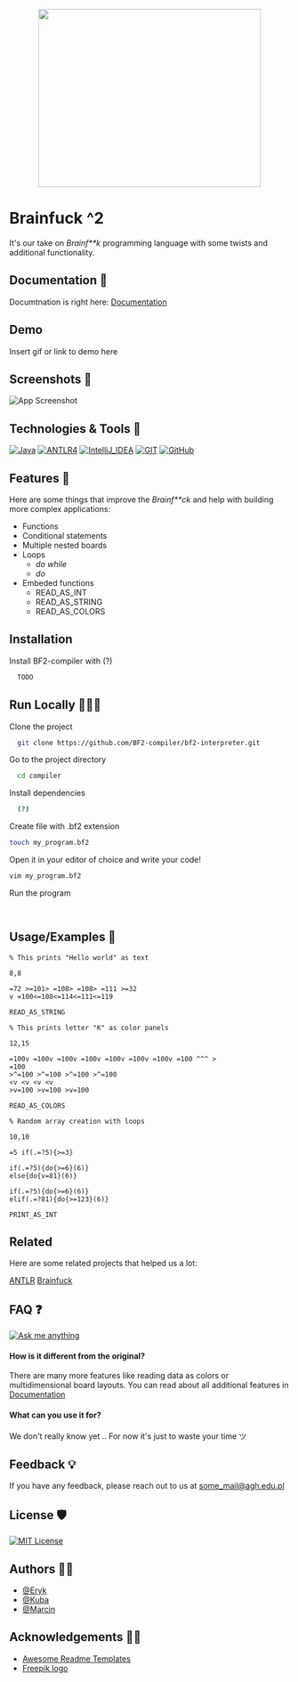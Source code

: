 <p align="center">

  <img src="https://github.com/BF2-compiler/bf2-interpreter/assets/81770791/7796d359-80ff-43b0-8e49-f3ddba1dd28d" width="400" height="320"/>


</p>

# Brainfuck ^2

It's our take on *Brainf**k* programming language with some twists and additional functionality.


## Documentation 📖
Documtnation is right here:
[Documentation](https://linktodocumentation)


## Demo 

Insert gif or link to demo here


## Screenshots 📸

![App Screenshot](https://via.placeholder.com/468x300?text=App+Screenshot+Here)


## Technologies & Tools 🧰
[![Java]( https://img.shields.io/badge/Java-ED8B00?style=for-the-badge&logo=openjdk&logoColor=white)]()
[![ANTLR4]( https://img.shields.io/badge/ANTLR4-ED1A00?style=for-the-badge&logo=AniList&logoColor=white)]()
[![IntelliJ_IDEA](https://img.shields.io/badge/IntelliJ_IDEA-000000.svg?style=for-the-badge&logo=intellij-idea&logoColor=white)]()
[![GIT](https://img.shields.io/badge/GIT-E44C30?style=for-the-badge&logo=git&logoColor=white)]()
[![GitHub](https://img.shields.io/badge/GitHub-100000?style=for-the-badge&logo=github&logoColor=white)]()


## Features 🚀

Here are some things that improve the *Brainf**ck* and help with building more complex applications: 

- Functions
- Conditional statements
- Multiple nested boards
- Loops
    - *do while*
    - *do*
- Embeded functions
    - READ_AS_INT
    - READ_AS_STRING
    - READ_AS_COLORS


## Installation 

Install BF2-compiler with (?)

```bash
  TODO
```
    
## Run Locally 🏃🏼‍♂️

Clone the project

```bash
  git clone https://github.com/BF2-compiler/bf2-interpreter.git
```

Go to the project directory

```bash
  cd compiler
```

Install dependencies

```bash
  (?)
```

Create file with .bf2 extension

```bash
touch my_program.bf2
```

Open it in your editor of choice and write your code!

```bash
vim my_program.bf2
```

Run the program

```bash
  
```


## Usage/Examples 🧪

```bf2
% This prints "Hello world" as text

8,8

=72 >=101> =108> =108> =111 >=32
v =100<=108<=114<=111<=119

READ_AS_STRING
```

```bf2
% This prints letter "K" as color panels

12,15

=100v =100v =100v =100v =100v =100v =100v =100 ^^^ >
=100
>^=100 >^=100 >^=100 >^=100
<v <v <v <v
>v=100 >v=100 >v=100

READ_AS_COLORS
```

```bf2
% Random array creation with loops

10,10

=5 if(.=?5){>=3}

if(.=?5){do{>=6}(6)}
else{do{v=81}(6)}

if(.=?5){do{>=6}(6)}
elif(.=?81){do{>=123}(6)}

PRINT_AS_INT
```


## Related

Here are some related projects that helped us a lot:

[ANTLR](https://www.antlr.org)
[Brainfuck](http://brainfuck.org)


## FAQ ❓

[![Ask me anything](https://img.shields.io/badge/Ask%20me-anything-1abc9c.svg)]()

#### How is it different from the original?

There are many more features like reading data as colors or multidimensional board layouts. You can read about all additional features in [Documentation](https://linktodocumentation)

#### What can you use it for?

We don't really know yet .. For now it's just to waste your time ツ




## Feedback 💡

If you have any feedback, please reach out to us at some_mail@agh.edu.pl


## License 🛡️

[![MIT License](https://img.shields.io/badge/License-MIT-green.svg)](https://choosealicense.com/licenses/mit/)


## Authors 👏🏼

- [@Eryk](https://github.com/ErykMikolajek)
- [@Kuba](https://github.com/kubijaku)
- [@Marcin](https://github.com/MarcinZ20)


## Acknowledgements 🤝🏼

 - [Awesome Readme Templates](https://awesomeopensource.com/project/elangosundar/awesome-README-templates)
- [Freepik logo](https://pl.freepik.com/darmowe-wektory/bol-mozgu_34293861.htm#query=brain%20with%20lightning&position=3&from_view=search&track=ais)
